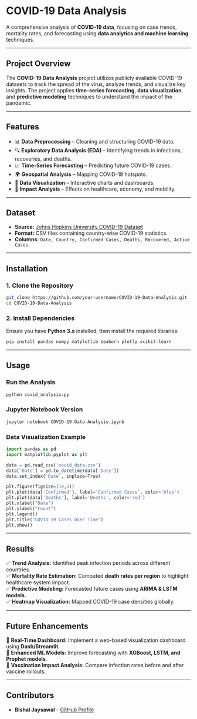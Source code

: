 # **COVID-19 Data Analysis**
A comprehensive analysis of **COVID-19 data**, focusing on case trends, mortality rates, and forecasting using **data analytics and machine learning** techniques.

---

## **Project Overview**
The **COVID-19 Data Analysis** project utilizes publicly available COVID-19 datasets to track the spread of the virus, analyze trends, and visualize key insights. The project applies **time-series forecasting**, **data visualization**, and **predictive modeling** techniques to understand the impact of the pandemic.

---

## **Features**
- 📊 **Data Preprocessing** – Cleaning and structuring COVID-19 data.
- 🔍 **Exploratory Data Analysis (EDA)** – Identifying trends in infections, recoveries, and deaths.
- 📈 **Time-Series Forecasting** – Predicting future COVID-19 cases.
- 🌍 **Geospatial Analysis** – Mapping COVID-19 hotspots.
- 📡 **Data Visualization** – Interactive charts and dashboards.
- 🏥 **Impact Analysis** – Effects on healthcare, economy, and mobility.

---

## **Dataset**
- **Source:** [Johns Hopkins University COVID-19 Dataset](https://github.com/CSSEGISandData/COVID-19)
- **Format:** CSV files containing country-wise COVID-19 statistics.
- **Columns:** `Date, Country, Confirmed Cases, Deaths, Recovered, Active Cases`

---

## **Installation**
### **1. Clone the Repository**
```bash
git clone https://github.com/your-username/COVID-19-Data-Analysis.git
cd COVID-19-Data-Analysis
```

### **2. Install Dependencies**
Ensure you have **Python 3.x** installed, then install the required libraries:
```bash
pip install pandas numpy matplotlib seaborn plotly scikit-learn
```

---

## **Usage**
### **Run the Analysis**
```bash
python covid_analysis.py
```

### **Jupyter Notebook Version**
```bash
jupyter notebook COVID-19-Data-Analysis.ipynb
```

### **Data Visualization Example**
```python
import pandas as pd
import matplotlib.pyplot as plt

data = pd.read_csv('covid_data.csv')
data['Date'] = pd.to_datetime(data['Date'])
data.set_index('Date', inplace=True)

plt.figure(figsize=(10,5))
plt.plot(data['Confirmed'], label='Confirmed Cases', color='blue')
plt.plot(data['Deaths'], label='Deaths', color='red')
plt.xlabel("Date")
plt.ylabel("Count")
plt.legend()
plt.title("COVID-19 Cases Over Time")
plt.show()
```

---

## **Results**
✅ **Trend Analysis:** Identified peak infection periods across different countries.  
✅ **Mortality Rate Estimation:** Computed **death rates per region** to highlight healthcare system impact.  
✅ **Predictive Modeling:** Forecasted future cases using **ARIMA & LSTM models**.  
✅ **Heatmap Visualization:** Mapped COVID-19 case densities globally.  

---

## **Future Enhancements**
🚀 **Real-Time Dashboard:** Implement a web-based visualization dashboard using **Dash/Streamlit**.  
🚀 **Enhanced ML Models:** Improve forecasting with **XGBoost, LSTM, and Prophet models**.  
🚀 **Vaccination Impact Analysis:** Compare infection rates before and after vaccine rollouts.  

---

## **Contributors**
- **Bishal Jaysawal** - [GitHub Profile](https://github.com/Bishaljay)  

